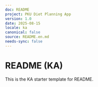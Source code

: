 ```yaml
---
doc: README
project: PKU Diet Planning App
version: 1.0
date: 2025-08-15
locale: ka
canonical: false
source: README.en.md
needs-sync: false
---
```


# README (KA)

This is the KA starter template for README.
